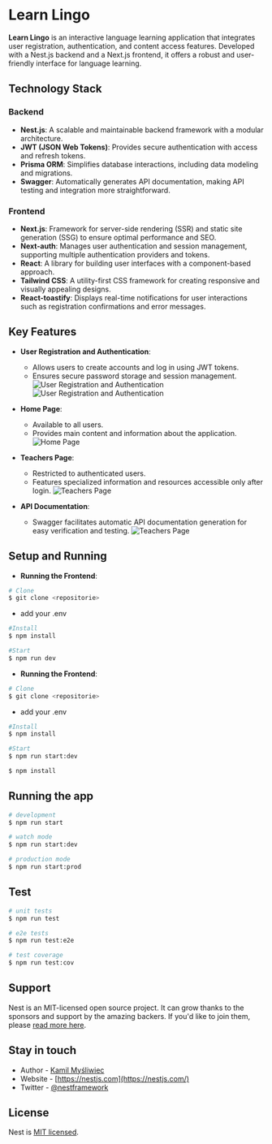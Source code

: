 # Learn Lingo

**Learn Lingo** is an interactive language learning application that integrates user registration, authentication, and content access features. Developed with a Nest.js backend and a Next.js frontend, it offers a robust and user-friendly interface for language learning.

## Technology Stack

### Backend

- **Nest.js**: A scalable and maintainable backend framework with a modular architecture.
- **JWT (JSON Web Tokens)**: Provides secure authentication with access and refresh tokens.
- **Prisma ORM**: Simplifies database interactions, including data modeling and migrations.
- **Swagger**: Automatically generates API documentation, making API testing and integration more straightforward.

### Frontend

- **Next.js**: Framework for server-side rendering (SSR) and static site generation (SSG) to ensure optimal performance and SEO.
- **Next-auth**: Manages user authentication and session management, supporting multiple authentication providers and tokens.
- **React**: A library for building user interfaces with a component-based approach.
- **Tailwind CSS**: A utility-first CSS framework for creating responsive and visually appealing designs.
- **React-toastify**: Displays real-time notifications for user interactions such as registration confirmations and error messages.

## Key Features

- **User Registration and Authentication**:
  - Allows users to create accounts and log in using JWT tokens.
  - Ensures secure password storage and session management.
![User Registration and Authentication](https://github.com/Nikolay0803/auth-next/blob/master/photos-app/reg-lin.png)
![User Registration and Authentication](https://github.com/Nikolay0803/auth-next/blob/master/photos-app/log-lin.png)
  

- **Home Page**:
  - Available to all users.
  - Provides main content and information about the application.
  ![Home Page](https://github.com/Nikolay0803/auth-next/blob/master/photos-app/home-lin.png)

- **Teachers Page**:
  - Restricted to authenticated users.
  - Features specialized information and resources accessible only after login.
  ![Teachers Page](https://github.com/Nikolay0803/auth-next/blob/master/photos-app/teach-lin.png)

- **API Documentation**:
  - Swagger facilitates automatic API documentation generation for easy verification and testing.
  ![Teachers Page](https://github.com/Nikolay0803/auth-next/blob/master/photos-app/swag-lin.png)

## Setup and Running


- **Running the Frontend**:
```bash
# Clone
$ git clone <repositorie>
```
  - add your .env
  ```bash
#Install
$ npm install
``` 
```bash
#Start
$ npm run dev
```
 
- **Running the Frontend**:
```bash
# Clone
$ git clone <repositorie>
```
  - add your .env
  ```bash
#Install
$ npm install
``` 
```bash
#Start
$ npm run start:dev
```






```bash
$ npm install
```

## Running the app

```bash
# development
$ npm run start

# watch mode
$ npm run start:dev

# production mode
$ npm run start:prod
```

## Test

```bash
# unit tests
$ npm run test

# e2e tests
$ npm run test:e2e

# test coverage
$ npm run test:cov
```

## Support

Nest is an MIT-licensed open source project. It can grow thanks to the sponsors and support by the amazing backers. If you'd like to join them, please [read more here](https://docs.nestjs.com/support).

## Stay in touch

- Author - [Kamil Myśliwiec](https://kamilmysliwiec.com)
- Website - [https://nestjs.com](https://nestjs.com/)
- Twitter - [@nestframework](https://twitter.com/nestframework)

## License

Nest is [MIT licensed](LICENSE).
